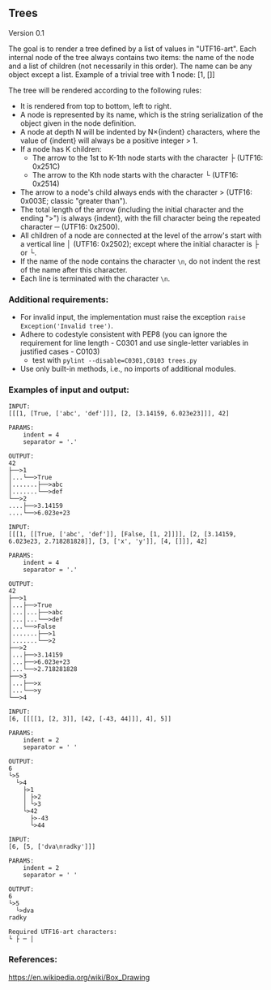 
## Trees

Version 0.1


The goal is to render a tree defined by a list of values in "UTF16-art". Each internal node of the tree always contains two items: the name of the node and a list of children (not necessarily in this order). The name can be any object except a list. Example of a trivial tree with 1 node: [1, []]

The tree will be rendered according to the following rules:
- It is rendered from top to bottom, left to right.
- A node is represented by its name, which is the string serialization of the object given in the node definition.
- A node at depth N will be indented by N×{indent} characters, where the value of {indent} will always be a positive integer > 1.
- If a node has K children:
  - The arrow to the 1st to K-1th node starts with the character ├ (UTF16: 0x251C)
  - The arrow to the Kth node starts with the character └ (UTF16: 0x2514)
- The arrow to a node's child always ends with the character > (UTF16: 0x003E; classic "greater than").
- The total length of the arrow (including the initial character and the ending ">") is always {indent}, with the fill character being the repeated character ─ (UTF16: 0x2500).
- All children of a node are connected at the level of the arrow's start with a vertical line │ (UTF16: 0x2502); except where the initial character is ├ or └.
- If the name of the node contains the character `\n`, do not indent the rest of the name after this character.
- Each line is terminated with the character `\n`.

### Additional requirements:
- For invalid input, the implementation must raise the exception `raise Exception('Invalid tree')`.
- Adhere to codestyle consistent with PEP8 (you can ignore the requirement for line length - C0301 and use single-letter variables in justified cases - C0103)
    - test with `pylint --disable=C0301,C0103 trees.py`
- Use only built-in methods, i.e., no imports of additional modules.

### Examples of input and output:

```text
INPUT:
[[[1, [True, ['abc', 'def']]], [2, [3.14159, 6.023e23]]], 42]

PARAMS:
    indent = 4
    separator = '.'

OUTPUT:
42
├──>1
│...└──>True
│.......├──>abc
│.......└──>def
└──>2
....├──>3.14159
....└──>6.023e+23

INPUT:
[[[1, [[True, ['abc', 'def']], [False, [1, 2]]]], [2, [3.14159, 6.023e23, 2.718281828]], [3, ['x', 'y']], [4, []]], 42]

PARAMS:
    indent = 4
    separator = '.'

OUTPUT:
42
├──>1
│...├──>True
│...│...├──>abc
│...│...└──>def
│...└──>False
│.......├──>1
│.......└──>2
├──>2
│...├──>3.14159
│...├──>6.023e+23
│...└──>2.718281828
├──>3
│...├──>x
│...└──>y
└──>4

INPUT:
[6, [[[[1, [2, 3]], [42, [-43, 44]]], 4], 5]]

PARAMS:
    indent = 2
    separator = ' '

OUTPUT:
6
└>5
  └>4
    ├>1
    │ ├>2
    │ └>3
    └>42
      ├>-43
      └>44

INPUT:
[6, [5, ['dva\nradky']]]

PARAMS:
    indent = 2
    separator = ' '

OUTPUT:
6
└>5
  └>dva
radky

Required UTF16-art characters:
└ ├ ─ │
```
### References:
https://en.wikipedia.org/wiki/Box_Drawing
